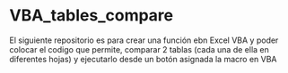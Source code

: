 # VBA_tables_compare
El siguiente repositorio es para crear una función ebn Excel VBA y poder colocar el codigo que permite, comparar 2 tablas (cada una de ella en diferentes hojas) y ejecutarlo desde un botón asignada la macro en VBA
